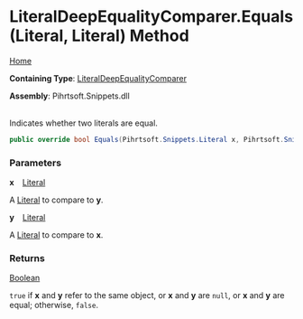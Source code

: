 # LiteralDeepEqualityComparer\.Equals\(Literal, Literal\) Method

[Home](../../../../../README.md)

**Containing Type**: [LiteralDeepEqualityComparer](../README.md)

**Assembly**: Pihrtsoft\.Snippets\.dll

\
Indicates whether two literals are equal\.

```csharp
public override bool Equals(Pihrtsoft.Snippets.Literal x, Pihrtsoft.Snippets.Literal y)
```

### Parameters

**x** &ensp; [Literal](../../../Literal/README.md)

A [Literal](../../../Literal/README.md) to compare to **y**\.

**y** &ensp; [Literal](../../../Literal/README.md)

A [Literal](../../../Literal/README.md) to compare to **x**\.

### Returns

[Boolean](https://docs.microsoft.com/en-us/dotnet/api/system.boolean)

`true` if **x** and **y** refer to the same object, or **x** and **y** are `null`, or **x** and **y** are equal; otherwise, `false`\.